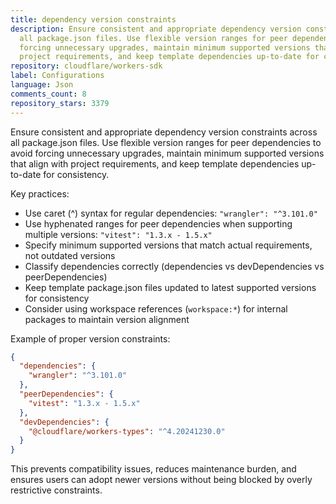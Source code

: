 ```yaml
---
title: dependency version constraints
description: Ensure consistent and appropriate dependency version constraints across
  all package.json files. Use flexible version ranges for peer dependencies to avoid
  forcing unnecessary upgrades, maintain minimum supported versions that align with
  project requirements, and keep template dependencies up-to-date for consistency.
repository: cloudflare/workers-sdk
label: Configurations
language: Json
comments_count: 8
repository_stars: 3379
---
```


Ensure consistent and appropriate dependency version constraints across all package.json files. Use flexible version ranges for peer dependencies to avoid forcing unnecessary upgrades, maintain minimum supported versions that align with project requirements, and keep template dependencies up-to-date for consistency.

Key practices:
- Use caret (^) syntax for regular dependencies: `"wrangler": "^3.101.0"`
- Use hyphenated ranges for peer dependencies when supporting multiple versions: `"vitest": "1.3.x - 1.5.x"`
- Specify minimum supported versions that match actual requirements, not outdated versions
- Classify dependencies correctly (dependencies vs devDependencies vs peerDependencies)
- Keep template package.json files updated to latest supported versions for consistency
- Consider using workspace references (`workspace:*`) for internal packages to maintain version alignment

Example of proper version constraints:
```json
{
  "dependencies": {
    "wrangler": "^3.101.0"
  },
  "peerDependencies": {
    "vitest": "1.3.x - 1.5.x"
  },
  "devDependencies": {
    "@cloudflare/workers-types": "^4.20241230.0"
  }
}
```

This prevents compatibility issues, reduces maintenance burden, and ensures users can adopt newer versions without being blocked by overly restrictive constraints.